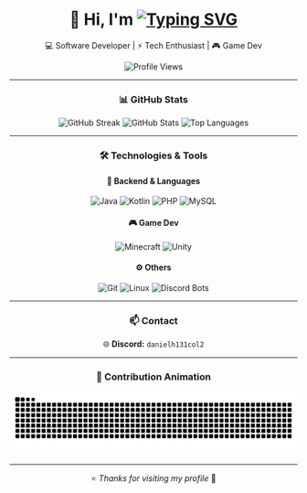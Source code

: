<!-- Profile README -->

<div align="center">

# 👋 Hi, I'm <a href="#"><img src="https://readme-typing-svg.herokuapp.com?font=Fira+Code&size=28&pause=1000&color=FF4800&width=435&lines=DanielH131COL%2C+23+years+old;Software+Developer;Minecraft+Plugins+%26+More;Technology+Lover+%F0%9F%92%BB" alt="Typing SVG"/></a>

💻 Software Developer | ⚡ Tech Enthusiast | 🎮 Game Dev

![Profile Views](https://komarev.com/ghpvc/?username=DanielH131COL&label=Profile+Views&color=FF4800&style=flat-square)

---

### 📊 GitHub Stats

<img src="https://github-readme-streak-stats.herokuapp.com/?user=DanielH131COL&theme=dark&hide_border=true&background=0D1117&stroke=FF0000&ring=FF4800&fire=FF0000&currStreakLabel=FF4800&sideNums=FF4800&currStreakNum=FF0000&dates=FF4800&sideLabels=FF0000" alt="GitHub Streak"/>

<img src="https://github-readme-stats.vercel.app/api?username=DanielH131COL&show_icons=true&theme=dark&hide_border=true&bg_color=0D1117&title_color=FF4800&icon_color=FF0000&text_color=FFFFFF" alt="GitHub Stats"/>

<img src="https://github-readme-stats.vercel.app/api/top-langs/?username=DanielH131COL&layout=compact&theme=dark&hide_border=true&bg_color=0D1117&title_color=FF4800&text_color=FFFFFF" alt="Top Languages"/>

---

### 🛠️ Technologies & Tools

#### 💾 Backend & Languages
![Java](https://img.shields.io/badge/Java-ED8B00?style=for-the-badge&logo=openjdk&logoColor=white)
![Kotlin](https://img.shields.io/badge/Kotlin-7F52FF?style=for-the-badge&logo=kotlin&logoColor=white)
![PHP](https://img.shields.io/badge/PHP-777BB4?style=for-the-badge&logo=php&logoColor=white)
![MySQL](https://img.shields.io/badge/MySQL-005C84?style=for-the-badge&logo=mysql&logoColor=white)

#### 🎮 Game Dev
![Minecraft](https://img.shields.io/badge/Minecraft-62B47A?style=for-the-badge&logo=minecraft&logoColor=white)
![Unity](https://img.shields.io/badge/Unity-000000?style=for-the-badge&logo=unity&logoColor=white)

#### ⚙️ Others
![Git](https://img.shields.io/badge/Git-F05032?style=for-the-badge&logo=git&logoColor=white)
![Linux](https://img.shields.io/badge/Linux-FCC624?style=for-the-badge&logo=linux&logoColor=black)
![Discord Bots](https://img.shields.io/badge/Discord%20Bots-5865F2?style=for-the-badge&logo=discord&logoColor=white)

---

### 📫 Contact

🌐 **Discord:** `danielh131col2`  

---

### 🐍 Contribution Animation

![snake gif](https://raw.githubusercontent.com/DanielH131COL/DanielH131COL/output/github-contribution-grid-snake.svg)

---

⭐️ *Thanks for visiting my profile* 🚀

</div>
